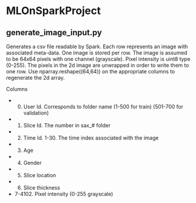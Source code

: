 # MLOnSparkProject

## generate_image_input.py

Generates a csv file readable by Spark. Each row represents an image with associated meta-data. 
One image is stored per row. The image is assumed to be 64x64 pixels with one channel (grayscale). Pixel intensity is uint8 type (0-255). The pixels in the 2d image are unwrapped in order to write them to one row. Use nparray.reshape((64,64)) on the appropriate columns to regenerate the 2d array.

Columns

* 0. User Id. Corresponds to folder name (1-500 for train) (501-700 for validation)
* 1. Slice Id. The number in sax_# folder
* 2. Time Id. 1-30. The time index associated with the image
* 3. Age
* 4. Gender
* 5. Slice location
* 6. Slice thickness
* 7-4102. Pixel intensity (0-255 grayscale) 
